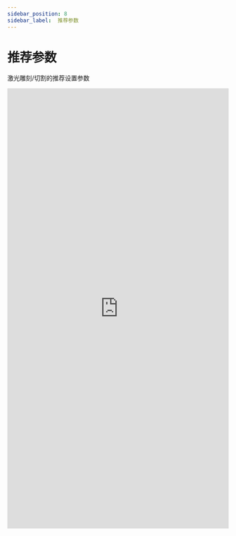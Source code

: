 ```yaml
---
sidebar_position: 8
sidebar_label:  推荐参数
---
```


# 推荐参数

激光雕刻/切割的推荐设置参数


<iframe width="100%" height="1000" src="https://elecfreaks.com/download/cs/recommended-parameter.html"  frameborder="0" allow="accelerometer; autoplay; clipboard-write; encrypted-media; gyroscope; picture-in-picture" allowfullscreen></iframe>
